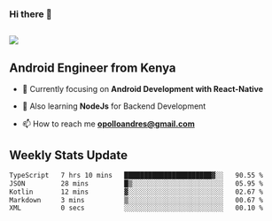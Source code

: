 ### Hi there 👋
<h2 align="left"><img src="https://readme-typing-svg.herokuapp.com?color=000000&lines=I'm+Andrew+Opollo😊;Welcome+to+my+Github😜"> </h2>

## Android Engineer from Kenya


- 🌱 Currently focusing on **Android Development with React-Native**

- 🔭 Also learning **NodeJs** for Backend Development

- 📫 How to reach me **opolloandres@gmail.com**


## Weekly Stats Update
<!--START_SECTION:waka-->

```txt
TypeScript   7 hrs 10 mins   ██████████████████████▓░░   90.55 %
JSON         28 mins         █▒░░░░░░░░░░░░░░░░░░░░░░░   05.95 %
Kotlin       12 mins         ▓░░░░░░░░░░░░░░░░░░░░░░░░   02.67 %
Markdown     3 mins          ▒░░░░░░░░░░░░░░░░░░░░░░░░   00.67 %
XML          0 secs          ░░░░░░░░░░░░░░░░░░░░░░░░░   00.10 %
```

<!--END_SECTION:waka-->



